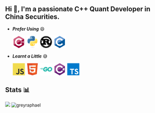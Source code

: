## Hi 👋,  I'm a passionate C++ Quant Developer in China Securities.

- ***Prefer Using*** 😄

  <img width="40px" src="icons/languages/c-plus-plus.svg" />
  <img width="40px" src="icons/languages/python.svg" />
  <img width="40px" src="icons/languages/rust.svg" />
  <img width="40px" src="icons/languages/c.svg" />
  


- ***Learnt a Little*** 😅

  <img width="40px" src="icons/languages/javascript.svg" />
  <img width="40px" src="icons/languages/html5.svg" />
  <img width="40px" src="icons/languages/go.svg" />
  <img width="40px" src="icons/languages/csharp.svg" />
  <img width="40px" src="icons/languages/typescript.svg" />

## Stats 📊

<!-- <img src="https://github-readme-stats.vercel.app/api/top-langs/?username=GreyRaphael&layout=compact&langs_count=20" />  -->

<div class="column" style="display:inline-block;">
  <img src="https://github-readme-stats.vercel.app/api?username=GreyRaphael&show_icons=true&count_private=true" />
</div>
<div class="column" style="display:inline-block;">
  <img src="https://github-readme-streak-stats.herokuapp.com/?user=greyraphael&" alt="greyraphael" />
</div>

<!-- code from https://github.com/czs108/czs108 -->
